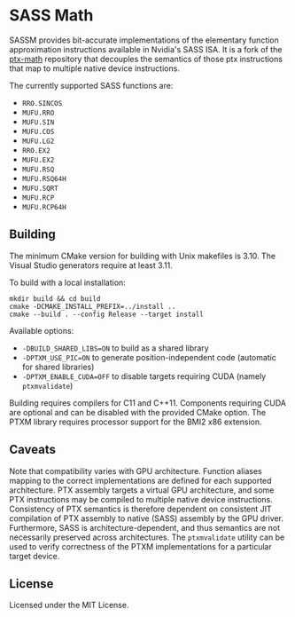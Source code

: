 # SASS Math

SASSM provides bit-accurate implementations of the elementary function approximation instructions available in Nvidia's SASS ISA.
It is a fork of the [ptx-math](https://github.com/bcarlet/ptx-math/tree/8ebe53d86ca1634f1c843478c12a4f8116f5feb9) repository that decouples the semantics of those ptx instructions that map to multiple native device instructions.

The currently supported SASS functions are:

- `RRO.SINCOS`
- `MUFU.RRO`
- `MUFU.SIN`
- `MUFU.COS`
- `MUFU.LG2`
- `RRO.EX2`
- `MUFU.EX2`
- `MUFU.RSQ`
- `MUFU.RSQ64H`
- `MUFU.SQRT`
- `MUFU.RCP`
- `MUFU.RCP64H`



## Building

The minimum CMake version for building with Unix makefiles is 3.10. The Visual Studio generators require at least 3.11.

To build with a local installation:

    mkdir build && cd build
    cmake -DCMAKE_INSTALL_PREFIX=../install ..
    cmake --build . --config Release --target install

Available options:

- `-DBUILD_SHARED_LIBS=ON` to build as a shared library
- `-DPTXM_USE_PIC=ON` to generate position-independent code (automatic for shared libraries)
- `-DPTXM_ENABLE_CUDA=OFF` to disable targets requiring CUDA (namely `ptxmvalidate`)

Building requires compilers for C11 and C++11. Components requiring CUDA are optional and can be disabled with the provided CMake option. The PTXM library requires processor support for the BMI2 x86 extension.

## Caveats
Note that compatibility varies with GPU architecture. Function aliases mapping to the correct implementations are defined for each supported architecture.
PTX assembly targets a virtual GPU architecture, and some PTX instructions may be compiled to multiple native device instructions. Consistency of PTX semantics is therefore dependent on consistent JIT compilation of PTX assembly to native (SASS) assembly by the GPU driver. Furthermore, SASS is architecture-dependent, and thus semantics are not necessarily preserved across architectures. The `ptxmvalidate` utility can be used to verify correctness of the PTXM implementations for a particular target device.


## License

Licensed under the MIT License.
